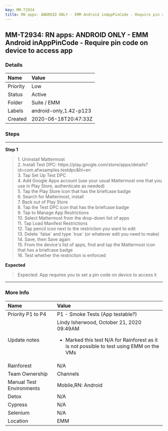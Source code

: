 ```yaml
---
key: MM-T2934
title: RN apps: ANDROID ONLY - EMM Android inAppPinCode - Require pin code on device to access app
---
```


## MM-T2934: RN apps: ANDROID ONLY - EMM Android inAppPinCode - Require pin code on device to access app

### Details

| Name     | Value                  |
| :------- | :--------------------- |
| Priority | Low                    |
| Status   | Active                 |
| Folder   | Suite / EMM            |
| Labels   | android-only,1.42-p123 |
| Created  | 2020-06-18T20:47:33Z   |

### Steps

<hr/>

**Step 1**

> <article>1. Uninstall Mattermost<br />2. Install Test DPC: https://play.google.com/store/apps/details?id=com.afwsamples.testdpc&amp;hl=en<br />3. Tap Set Up Test DPC<br />4. Add Google Apps account (use your usual Mattermost one that you use in Play Store, authenticate as needed)<br />5. Tap the Play Store icon that has the briefcase badge<br />6. Search for Mattermost, install<br />7. Back out of Play Store<br />8. Tap the Test DPC icon that has the briefcase badge<br />9. Tap to Manage App Restrictions<br />10. Select Mattermost from the drop-down list of apps<br />11. Tap Load Manifest Restrictions<br />12. Tap pencil icon next to the restriction you want to edit <br />13. Delete `false` and type `true` (or whatever edit you need to make)<br />14. Save, then Save again<br />15. From the device's list of apps, find and tap the Mattermost icon that has a briefcase badge<br />16. Test whether the restriction is enforced</article>

**Expected**

> <article>Expected: App requires you to set a pin code on device to access it</article>

<hr/>

### More Info

| Name                     | Value                                                                                                                                             |
| :----------------------- | :------------------------------------------------------------------------------------------------------------------------------------------------ |
| Priority P1 to P4        | P1 - Smoke Tests (App testable?)                                                                                                                  |
| Update notes             | Lindy Isherwood, October 21, 2020 09:49AM<ul><li>Marked this test N/A for Rainforest as it is not possible to test using EMM on the VMs</li></ul> |
| Rainforest               | N/A                                                                                                                                               |
| Team Ownership           | Channels                                                                                                                                          |
| Manual Test Environments | Mobile,RN: Android                                                                                                                                |
| Detox                    | N/A                                                                                                                                               |
| Cypress                  | N/A                                                                                                                                               |
| Selenium                 | N/A                                                                                                                                               |
| Location                 | EMM                                                                                                                                               |
